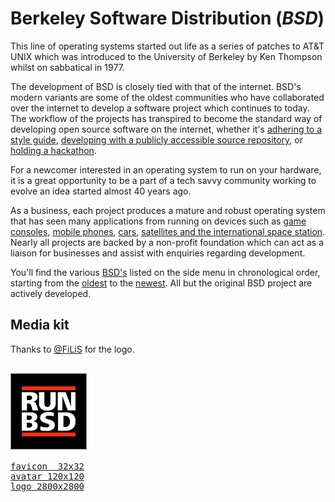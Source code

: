 # Berkeley Software Distribution (<dfn title="Berkeley Software Distribution">BSD</dfn>)

This line of operating systems started out life as a series of
patches to AT&T UNIX which was introduced to the University of
Berkeley by Ken Thompson whilst on sabbatical in 1977.

The development of BSD is closely tied with that of the internet.
BSD's modern variants are some of the oldest communities who have
collaborated over the internet to develop a software project which
continues to today. The workflow of the projects has transpired to
become the standard way of developing open source software on the
internet, whether it's
[adhering to a style guide](https://en.wikipedia.org/wiki/Kernel_Normal_Form),
[developing with a publicly accessible source repository](https://en.wikipedia.org/wiki/OpenBSD#Open-source_and_open_documentation), or
[holding a hackathon](https://en.wikipedia.org/wiki/Hackathon#Origin_and_history).

For a newcomer interested in an operating system to run on your
hardware, it is a great opportunity to be a part of a tech savvy
community working to evolve an idea started almost 40 years ago.

As a business, each project produces a mature and robust operating
system that has seen many applications from running on devices such
as
[game consoles](https://en.wikipedia.org/wiki/PlayStation_4_system_software),
[mobile phones](http://undeadly.org/cgi?action=article&sid=20140506132000),
[cars](http://imgur.com/a/SMVdp),
[satellites and the international space station](https://en.wikipedia.org/wiki/NetBSD#Examples_of_use).
Nearly all projects are backed by a non-profit foundation which can
act as a liaison for businesses and assist with enquiries regarding
development.

You'll find the various [BSD's](bsd.html) listed on the side menu in
chronological order, starting from the [oldest](bsd.html) to the
[newest](dragonfly.html). All but the original BSD project are actively
developed.

## Media kit

Thanks to [@FiLiS](https://twitter.com/FiLiS) for the logo.

<pre>

<a href="logo.png"><img style="border: 1px solid #888888"
src="avatar.png"></a>

<a href="favicon.png">favicon  32x32</a>
<a href="avatar.png">avatar 120x120</a>
<a href="logo.png">logo 2800x2800</a>

</pre>
